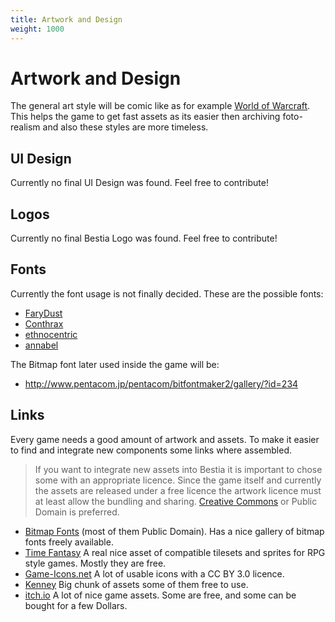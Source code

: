```yaml
---
title: Artwork and Design
weight: 1000
---
```

# Artwork and Design

The general art style will be comic like as for example [World of Warcraft](https://worldofwarcraft.com). This helps
the game to get fast assets as its easier then archiving foto-realism and also these styles are more timeless.

## UI Design

Currently no final UI Design was found. Feel free to contribute!

## Logos

Currently no final Bestia Logo was found. Feel free to contribute!

## Fonts

Currently the font usage is not finally decided. These are the possible fonts:

* [FaryDust](http://www.dafont.com/de/fairydustb.font?text=Bestia)
* [Conthrax](http://www.dafont.com/de/conthrax.font?l[]=10&l[]=1&text=Bestia)
* [ethnocentric](http://www.dafont.com/de/ethnocentric.font?l[]=10&l[]=1&text=Bestia)
* [annabel](http://www.dafont.com/de/annabel.font?text=Bestia)

The Bitmap font later used inside the game will be:

* http://www.pentacom.jp/pentacom/bitfontmaker2/gallery/?id=234

## Links

Every game needs a good amount of artwork and assets. To make it easier to find and integrate new components some links where assembled.

> If you want to integrate new assets into Bestia it is important to chose some with an appropriate licence. Since the game itself and currently the assets are released under a free licence the artwork licence must at least allow the bundling and sharing. [Creative Commons](https://creativecommons.org/) or Public Domain is preferred.

* [Bitmap Fonts](http://www.pentacom.jp/pentacom/bitfontmaker2/) (most of them Public Domain). Has a nice gallery of bitmap fonts freely available.
* [Time Fantasy](http://www.timefantasy.net/) A real nice asset of compatible tilesets and sprites for RPG style games. Mostly they are free.
* [Game-Icons.net](https://game-icons.net/) A lot of usable icons with a CC BY 3.0 licence.
* [Kenney](http://kenney.nl/assets) Big chunk of assets some of them free to use.
* [itch.io](https://itch.io/game-assets) A lot of nice game assets. Some are free, and some can be bought for a few Dollars.